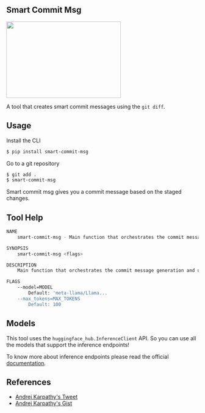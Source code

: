 ## Smart Commit Msg

<img src="./assets/git-diff.jpeg" height=200 width=300></img>

A tool that creates smart commit messages using the `git diff`.

## Usage

Install the CLI

```sh
$ pip install smart-commit-msg
```

Go to a git repository

```sh
$ git add .
$ smart-commit-msg
```

Smart commit msg gives you a commit message based on the staged changes.

## Tool Help

```sh
NAME
    smart-commit-msg - Main function that orchestrates the commit message generation and user interaction.

SYNOPSIS
    smart-commit-msg <flags>

DESCRIPTION
    Main function that orchestrates the commit message generation and user interaction.

FLAGS
    --model=MODEL
        Default: 'meta-llama/Llama...
    --max_tokens=MAX_TOKENS
        Default: 100
```


## Models

This tool uses the `huggingface_hub.InferenceClient` API. So you can use all the models that support
the inference endpoints!

To know more about inference endpoints please read the official [documentation](https://huggingface.co/docs/inference-endpoints/en/index).

## References

* [Andrej Karpathy's Tweet](https://x.com/karpathy/status/1827810695658029262)
* [Andrej Karpathy's Gist](https://gist.github.com/karpathy/1dd0294ef9567971c1e4348a90d69285)
